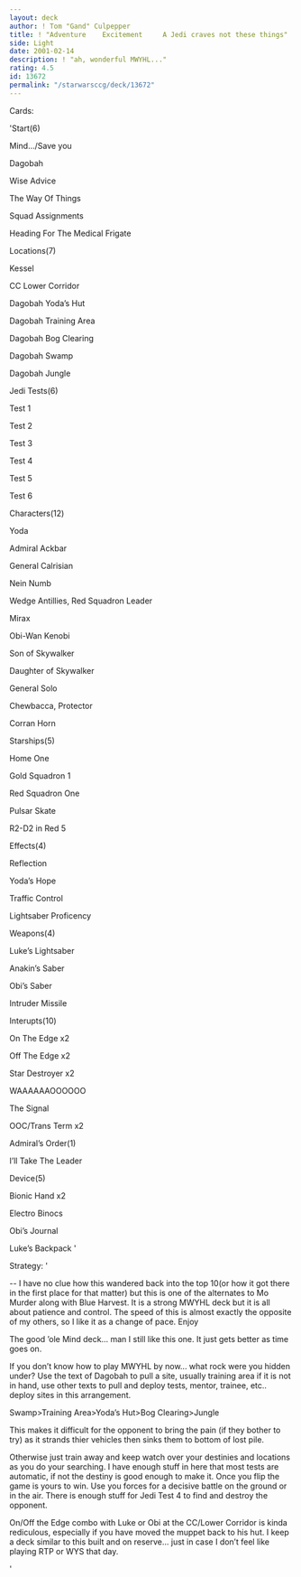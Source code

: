 ```yaml
---
layout: deck
author: ! Tom "Gand" Culpepper
title: ! "Adventure    Excitement     A Jedi craves not these things"
side: Light
date: 2001-02-14
description: ! "ah, wonderful MWYHL..."
rating: 4.5
id: 13672
permalink: "/starwarsccg/deck/13672"
---
```

Cards: 

'Start(6)

Mind.../Save you

Dagobah

Wise Advice

The Way Of Things

Squad Assignments

Heading For The Medical Frigate


Locations(7)

Kessel

CC Lower Corridor

Dagobah Yoda’s Hut

Dagobah Training Area

Dagobah Bog Clearing

Dagobah Swamp

Dagobah Jungle


Jedi Tests(6)

Test 1

Test 2

Test 3

Test 4

Test 5

Test 6


Characters(12)

Yoda

Admiral Ackbar

General Calrisian

Nein Numb

Wedge Antillies, Red Squadron Leader

Mirax

Obi-Wan Kenobi

Son of Skywalker

Daughter of Skywalker

General Solo

Chewbacca, Protector

Corran Horn


Starships(5)

Home One

Gold Squadron 1

Red Squadron One

Pulsar Skate

R2-D2 in Red 5


Effects(4)

Reflection

Yoda’s Hope

Traffic Control

Lightsaber Proficency


Weapons(4)

Luke’s Lightsaber

Anakin’s Saber

Obi’s Saber

Intruder Missile


Interupts(10)

On The Edge x2

Off The Edge x2

Star Destroyer x2

WAAAAAAOOOOOO 

The Signal 

OOC/Trans Term x2


Admiral’s Order(1)

I’ll Take The Leader


Device(5)

Bionic Hand x2

Electro Binocs

Obi’s Journal

Luke’s Backpack '

Strategy: '

-- I have no clue how this wandered back into the top 10(or how it got there in the first place for that matter) but this is one of the alternates to Mo Murder along with Blue Harvest.  It is a strong MWYHL deck but it is all about patience and control.  The speed of this is almost exactly the opposite of my others, so I like it as a change of pace.  Enjoy


The good ’ole Mind deck...  man I still like this one.  It just gets better as time goes on.


If you don’t know how to play MWYHL by now... what rock were you hidden under?  Use the text of Dagobah to pull a site, usually training area if it is not in hand, use other texts to pull and deploy tests, mentor, trainee, etc.. deploy sites in this arrangement.


Swamp>Training Area>Yoda’s Hut>Bog Clearing>Jungle


This makes it difficult for the opponent to bring the pain (if they bother to try) as it strands thier vehicles then sinks them to bottom of lost pile. 


Otherwise just train away and keep watch over your destinies and locations as you do your searching.  I have enough stuff in here that most tests are automatic, if not the destiny is good enough to make it.  Once you flip the game is yours to win.  Use you forces for a decisive battle on the ground or in the air.  There is enough stuff for Jedi Test 4 to find and destroy the opponent.


On/Off the Edge combo with Luke or Obi at the CC/Lower Corridor is kinda rediculous, especially if you have moved the muppet back to his hut.  I keep a deck similar to this built and on reserve...  just in case I don’t feel like playing RTP or WYS that day.

'
